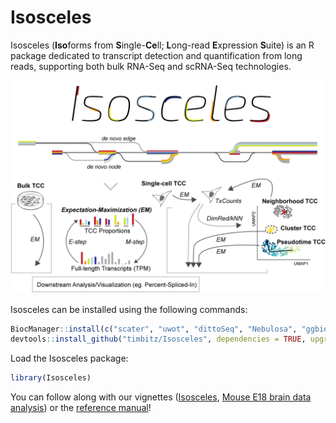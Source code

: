 # Isosceles 

Isosceles (**Iso**forms from **S**ingle-**Ce**ll; **L**ong-read **E**xpression 
**S**uite) is an R package dedicated to transcript detection and quantification 
from long reads, supporting both bulk RNA-Seq and scRNA-Seq technologies.

<p align="center">
  <img src="docs/Isosceles_header.gif" width="600">
</p>

Isosceles can be installed using the following commands:
```r
BiocManager::install(c("scater", "uwot", "dittoSeq", "Nebulosa", "ggbio", "BiocStyle"))
devtools::install_github("timbitz/Isosceles", dependencies = TRUE, upgrade = TRUE)
```

Load the Isosceles package:
```r
library(Isosceles)
```

You can follow along with our vignettes ([Isosceles](https://timbitz.github.io/Isosceles/docs/Isosceles.html), [Mouse E18 brain data analysis](https://timbitz.github.io/Isosceles/docs/Mouse_E18_brain_analysis.html))
or the [reference manual](https://github.com/timbitz/Isosceles/blob/devel/docs/Isosceles.pdf)!
